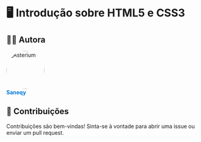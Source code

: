 # 🖥️ **Introdução sobre HTML5 e CSS3**

## 🧑‍💻 **Autora**
<div align="left">
  <a href="https://github.com/saneqy">
    <img src="https://github.com/saneqy.png?size=100" alt="Asterium" width="100" style="border-radius: 50%;">
  </a>
  <br>
  <a href="https://github.com/saneqy" style="text-decoration: none; color: #0078D4;">
    <b>Saneqy</b>
  </a>
</div>

## 🤝 **Contribuições**
Contribuições são bem-vindas! Sinta-se à vontade para abrir uma issue ou enviar um pull request.
